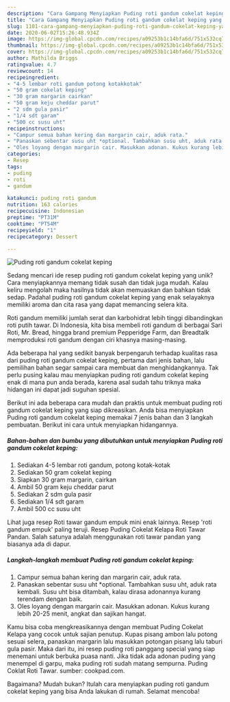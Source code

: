 ```yaml
---
description: "Cara Gampang Menyiapkan Puding roti gandum cokelat keping yang Enak"
title: "Cara Gampang Menyiapkan Puding roti gandum cokelat keping yang Enak"
slug: 1101-cara-gampang-menyiapkan-puding-roti-gandum-cokelat-keping-yang-enak
date: 2020-06-02T15:26:48.934Z
image: https://img-global.cpcdn.com/recipes/a09253b1c14bfa6d/751x532cq70/puding-roti-gandum-cokelat-keping-foto-resep-utama.jpg
thumbnail: https://img-global.cpcdn.com/recipes/a09253b1c14bfa6d/751x532cq70/puding-roti-gandum-cokelat-keping-foto-resep-utama.jpg
cover: https://img-global.cpcdn.com/recipes/a09253b1c14bfa6d/751x532cq70/puding-roti-gandum-cokelat-keping-foto-resep-utama.jpg
author: Mathilda Briggs
ratingvalue: 4.7
reviewcount: 14
recipeingredient:
- "4-5 lembar roti gandum potong kotakkotak"
- "50 gram cokelat keping"
- "30 gram margarin cairkan"
- "50 gram keju cheddar parut"
- "2 sdm gula pasir"
- "1/4 sdt garam"
- "500 cc susu uht"
recipeinstructions:
- "Campur semua bahan kering dan margarin cair, aduk rata."
- "Panaskan sebentar susu uht *optional. Tambahkan susu uht, aduk rata kembali. Susu uht bisa ditambah, kalau dirasa adonannya kurang terendam dengan baik."
- "Oles loyang dengan margarin cair. Masukkan adonan. Kukus kurang lebih 20-25 menit, angkat dan sajikan hangat."
categories:
- Resep
tags:
- puding
- roti
- gandum

katakunci: puding roti gandum 
nutrition: 163 calories
recipecuisine: Indonesian
preptime: "PT31M"
cooktime: "PT54M"
recipeyield: "1"
recipecategory: Dessert

---
```



![Puding roti gandum cokelat keping](https://img-global.cpcdn.com/recipes/a09253b1c14bfa6d/751x532cq70/puding-roti-gandum-cokelat-keping-foto-resep-utama.jpg)

Sedang mencari ide resep puding roti gandum cokelat keping yang unik? Cara menyiapkannya memang tidak susah dan tidak juga mudah. Kalau keliru mengolah maka hasilnya tidak akan memuaskan dan bahkan tidak sedap. Padahal puding roti gandum cokelat keping yang enak selayaknya memiliki aroma dan cita rasa yang dapat memancing selera kita.

Roti gandum memiliki jumlah serat dan karbohidrat lebih tinggi dibandingkan roti putih tawar. Di Indonesia, kita bisa membeli roti gandum di berbagai Sari Roti, Mr. Bread, hingga brand premium Pepperidge Farm, dan Breadtalk memproduksi roti gandum dengan ciri khasnya masing-masing.

Ada beberapa hal yang sedikit banyak berpengaruh terhadap kualitas rasa dari puding roti gandum cokelat keping, pertama dari jenis bahan, lalu pemilihan bahan segar sampai cara membuat dan menghidangkannya. Tak perlu pusing kalau mau menyiapkan puding roti gandum cokelat keping enak di mana pun anda berada, karena asal sudah tahu triknya maka hidangan ini dapat jadi suguhan spesial.


Berikut ini ada beberapa cara mudah dan praktis untuk membuat puding roti gandum cokelat keping yang siap dikreasikan. Anda bisa menyiapkan Puding roti gandum cokelat keping memakai 7 jenis bahan dan 3 langkah pembuatan. Berikut ini cara untuk menyiapkan hidangannya.

<!--inarticleads1-->

##### Bahan-bahan dan bumbu yang dibutuhkan untuk menyiapkan Puding roti gandum cokelat keping:

1. Sediakan 4-5 lembar roti gandum, potong kotak-kotak
1. Sediakan 50 gram cokelat keping
1. Siapkan 30 gram margarin, cairkan
1. Ambil 50 gram keju cheddar parut
1. Sediakan 2 sdm gula pasir
1. Sediakan 1/4 sdt garam
1. Ambil 500 cc susu uht


Lihat juga resep Roti tawar gandum empuk mini enak lainnya. Resep &#39;roti gandum empuk&#39; paling teruji. Resep Puding Cokelat Kelapa Roti Tawar Pandan. Salah satunya adalah menggunakan roti tawar pandan yang biasanya ada di dapur. 

<!--inarticleads2-->

##### Langkah-langkah membuat Puding roti gandum cokelat keping:

1. Campur semua bahan kering dan margarin cair, aduk rata.
1. Panaskan sebentar susu uht *optional. Tambahkan susu uht, aduk rata kembali. Susu uht bisa ditambah, kalau dirasa adonannya kurang terendam dengan baik.
1. Oles loyang dengan margarin cair. Masukkan adonan. Kukus kurang lebih 20-25 menit, angkat dan sajikan hangat.


Kamu bisa coba mengkreasikannya dengan membuat Puding Cokelat Kelapa yang cocok untuk sajian penutup. Kupas pisang ambon lalu potong sesuai selera, panaskan margarin lalu masukkan potongan pisang lalu taburi gula pasir. Maka dari itu, ini resep puding roti panggang special yang siap menemani untuk berbuka puasa nanti. Jika tidak ada adonan puding yang menempel di garpu, maka puding roti sudah matang sempurna. Puding Coklat Roti Tawar. sumber: cookpad.com. 

Bagaimana? Mudah bukan? Itulah cara menyiapkan puding roti gandum cokelat keping yang bisa Anda lakukan di rumah. Selamat mencoba!
